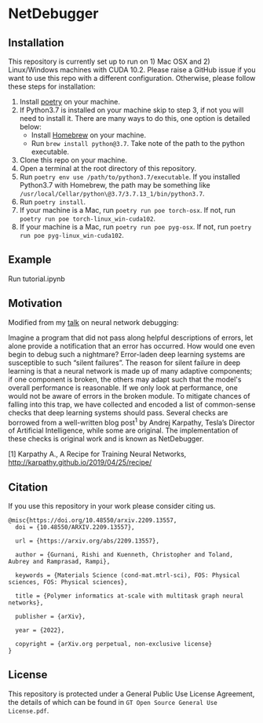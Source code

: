 # NetDebugger

## Installation
This repository is currently set up to run on 1) Mac OSX and 2) Linux/Windows machines with CUDA 10.2. Please raise a GitHub issue if you want to use this repo with a different configuration. Otherwise, please follow these steps for installation:

1. Install [poetry](https://python-poetry.org/) on your machine.
2. If Python3.7 is installed on your machine skip to step 3, if not you will need to install it. There are many ways to do this, one option is detailed below:
    * Install [Homebrew](https://brew.sh/) on your machine.
    * Run `brew install python@3.7`. Take note of the path to the python executable.
3. Clone this repo on your machine.
4. Open a terminal at the root directory of this repository.
5. Run `poetry env use /path/to/python3.7/executable`. If you installed Python3.7 with Homebrew, the path may be something like
  `/usr/local/Cellar/python\@3.7/3.7.13_1/bin/python3.7`.
7. Run `poetry install`.
8. If your machine is a Mac, run `poetry run poe torch-osx`. If not, run `poetry run poe torch-linux_win-cuda102`.
9. If your machine is a Mac, run `poetry run poe pyg-osx`. If not, run `poetry run poe pyg-linux_win-cuda102`.

## Example
Run tutorial.ipynb

## Motivation
Modified from my [talk](https://www.youtube.com/watch?v=TFWYoZoezrY) on neural network debugging: 

Imagine a program that did not pass along helpful descriptions of errors, let alone provide a notification that an error has occurred. How would one even begin to debug such a nightmare? Error-laden deep learning systems are susceptible to such “silent failures”. The reason for silent failure in deep learning is that a neural network is made up of many adaptive components; if one component is broken, the others may adapt such that the model's overall performance is reasonable. If we only look at performance, one would not be aware of errors in the broken module. To mitigate chances of falling into this trap, we have collected and encoded a list of common-sense checks that deep learning systems should pass. Several checks are borrowed from a well-written blog post<sup>1</sup> by Andrej Karpathy, Tesla’s Director of Artificial Intelligence, while some are original. The implementation of these checks is original work and is known as NetDebugger.

[1] Karpathy A., A Recipe for Training Neural Networks, http://karpathy.github.io/2019/04/25/recipe/

## Citation
If you use this repository in your work please consider citing us.
```
@misc{https://doi.org/10.48550/arxiv.2209.13557,
  doi = {10.48550/ARXIV.2209.13557},
  
  url = {https://arxiv.org/abs/2209.13557},
  
  author = {Gurnani, Rishi and Kuenneth, Christopher and Toland, Aubrey and Ramprasad, Rampi},
  
  keywords = {Materials Science (cond-mat.mtrl-sci), FOS: Physical sciences, FOS: Physical sciences},
  
  title = {Polymer informatics at-scale with multitask graph neural networks},
  
  publisher = {arXiv},
  
  year = {2022},
  
  copyright = {arXiv.org perpetual, non-exclusive license}
}
```
## License
This repository is protected under a General Public Use License Agreement, the details of which can be found in `GT Open Source General Use License.pdf`.
